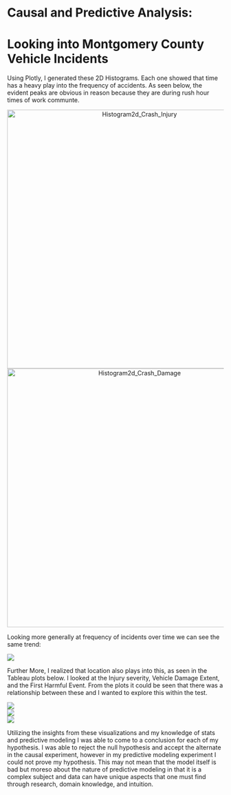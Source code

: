 # Causal and Predictive Analysis:
# Looking into Montgomery County Vehicle Incidents

Using Plotly, I generated these 2D Histograms. Each one showed that time has a heavy play into the frequency of accidents. As seen below, the evident peaks are obvious in reason because they are during rush hour times of work communte. 

<div>
    <a href="https://plot.ly/~mmadhu94/4/?share_key=bfWCNtMNB0bMMp3hYelsgA" target="_blank" title="Histogram2d_Crash_Injury" style="display: block; text-align: center;"><img src="https://plot.ly/~mmadhu94/4.png?share_key=bfWCNtMNB0bMMp3hYelsgA" alt="Histogram2d_Crash_Injury" style="max-width: 100%;width: 600px;"  width="600" onerror="this.onerror=null;this.src='https://plot.ly/404.png';" /></a>
    <script data-plotly="mmadhu94:4" sharekey-plotly="bfWCNtMNB0bMMp3hYelsgA" src="https://plot.ly/embed.js" async></script>
</div>

<div>
    <a href="https://plot.ly/~mmadhu94/6/?share_key=uwqLY3nxKUsg8kh69Lvggd" target="_blank" title="Histogram2d_Crash_Damage" style="display: block; text-align: center;"><img src="https://plot.ly/~mmadhu94/6.png?share_key=uwqLY3nxKUsg8kh69Lvggd" alt="Histogram2d_Crash_Damage" style="max-width: 100%;width: 600px;"  width="600" onerror="this.onerror=null;this.src='https://plot.ly/404.png';" /></a>
    <script data-plotly="mmadhu94:6" sharekey-plotly="uwqLY3nxKUsg8kh69Lvggd" src="https://plot.ly/embed.js" async></script>
</div>


Looking more generally at frequency of incidents over time we can see the same trend:


<div class='tableauPlaceholder' id='viz1548950809547' style='position: relative'><noscript><a href='#'><img alt=' ' src='https:&#47;&#47;public.tableau.com&#47;static&#47;images&#47;Fr&#47;FrequencyofCrashesbyHourofDay&#47;Sheet2&#47;1_rss.png' style='border: none' /></a></noscript><object class='tableauViz'  style='display:none;'><param name='host_url' value='https%3A%2F%2Fpublic.tableau.com%2F' /> <param name='embed_code_version' value='3' /> <param name='site_root' value='' /><param name='name' value='FrequencyofCrashesbyHourofDay&#47;Sheet2' /><param name='tabs' value='no' /><param name='toolbar' value='yes' /><param name='static_image' value='https:&#47;&#47;public.tableau.com&#47;static&#47;images&#47;Fr&#47;FrequencyofCrashesbyHourofDay&#47;Sheet2&#47;1.png' /> <param name='animate_transition' value='yes' /><param name='display_static_image' value='yes' /><param name='display_spinner' value='yes' /><param name='display_overlay' value='yes' /><param name='display_count' value='yes' /></object></div>                <script type='text/javascript'>                    var divElement = document.getElementById('viz1548950809547');                    var vizElement = divElement.getElementsByTagName('object')[0];                    vizElement.style.width='100%';vizElement.style.height=(divElement.offsetWidth*0.75)+'px';                    var scriptElement = document.createElement('script');                    scriptElement.src = 'https://public.tableau.com/javascripts/api/viz_v1.js';                    vizElement.parentNode.insertBefore(scriptElement, vizElement);                </script>


Further More, I realized that location also plays into this, as seen in the Tableau plots below. I looked at the Injury severity, Vehicle Damage Extent, and the First Harmful Event. From the plots it could be seen that there was a relationship between these and I wanted to explore this within the test.


<div class='tableauPlaceholder' id='viz1548950962741' style='position: relative'><noscript><a href='#'><img alt=' ' src='https:&#47;&#47;public.tableau.com&#47;static&#47;images&#47;Ty&#47;TypeofHarmfulEventbyLocation&#47;Sheet1&#47;1_rss.png' style='border: none' /></a></noscript><object class='tableauViz'  style='display:none;'><param name='host_url' value='https%3A%2F%2Fpublic.tableau.com%2F' /> <param name='embed_code_version' value='3' /> <param name='site_root' value='' /><param name='name' value='TypeofHarmfulEventbyLocation&#47;Sheet1' /><param name='tabs' value='no' /><param name='toolbar' value='yes' /><param name='static_image' value='https:&#47;&#47;public.tableau.com&#47;static&#47;images&#47;Ty&#47;TypeofHarmfulEventbyLocation&#47;Sheet1&#47;1.png' /> <param name='animate_transition' value='yes' /><param name='display_static_image' value='yes' /><param name='display_spinner' value='yes' /><param name='display_overlay' value='yes' /><param name='display_count' value='yes' /></object></div>                <script type='text/javascript'>                    var divElement = document.getElementById('viz1548950962741');                    var vizElement = divElement.getElementsByTagName('object')[0];                    vizElement.style.width='100%';vizElement.style.height=(divElement.offsetWidth*0.75)+'px';                    var scriptElement = document.createElement('script');                    scriptElement.src = 'https://public.tableau.com/javascripts/api/viz_v1.js';                    vizElement.parentNode.insertBefore(scriptElement, vizElement);                </script>


<div class='tableauPlaceholder' id='viz1548950984701' style='position: relative'><noscript><a href='#'><img alt=' ' src='https:&#47;&#47;public.tableau.com&#47;static&#47;images&#47;Ve&#47;VehivleDamageExtentbyLocation&#47;Sheet13&#47;1_rss.png' style='border: none' /></a></noscript><object class='tableauViz'  style='display:none;'><param name='host_url' value='https%3A%2F%2Fpublic.tableau.com%2F' /> <param name='embed_code_version' value='3' /> <param name='site_root' value='' /><param name='name' value='VehivleDamageExtentbyLocation&#47;Sheet13' /><param name='tabs' value='no' /><param name='toolbar' value='yes' /><param name='static_image' value='https:&#47;&#47;public.tableau.com&#47;static&#47;images&#47;Ve&#47;VehivleDamageExtentbyLocation&#47;Sheet13&#47;1.png' /> <param name='animate_transition' value='yes' /><param name='display_static_image' value='yes' /><param name='display_spinner' value='yes' /><param name='display_overlay' value='yes' /><param name='display_count' value='yes' /></object></div>                <script type='text/javascript'>                    var divElement = document.getElementById('viz1548950984701');                    var vizElement = divElement.getElementsByTagName('object')[0];                    vizElement.style.width='100%';vizElement.style.height=(divElement.offsetWidth*0.75)+'px';                    var scriptElement = document.createElement('script');                    scriptElement.src = 'https://public.tableau.com/javascripts/api/viz_v1.js';                    vizElement.parentNode.insertBefore(scriptElement, vizElement);                </script>

<div class='tableauPlaceholder' id='viz1548951003616' style='position: relative'><noscript><a href='#'><img alt=' ' src='https:&#47;&#47;public.tableau.com&#47;static&#47;images&#47;In&#47;InjurySeveritybyLocation&#47;Sheet12&#47;1_rss.png' style='border: none' /></a></noscript><object class='tableauViz'  style='display:none;'><param name='host_url' value='https%3A%2F%2Fpublic.tableau.com%2F' /> <param name='embed_code_version' value='3' /> <param name='site_root' value='' /><param name='name' value='InjurySeveritybyLocation&#47;Sheet12' /><param name='tabs' value='no' /><param name='toolbar' value='yes' /><param name='static_image' value='https:&#47;&#47;public.tableau.com&#47;static&#47;images&#47;In&#47;InjurySeveritybyLocation&#47;Sheet12&#47;1.png' /> <param name='animate_transition' value='yes' /><param name='display_static_image' value='yes' /><param name='display_spinner' value='yes' /><param name='display_overlay' value='yes' /><param name='display_count' value='yes' /></object></div>                <script type='text/javascript'>                    var divElement = document.getElementById('viz1548951003616');                    var vizElement = divElement.getElementsByTagName('object')[0];                    vizElement.style.width='100%';vizElement.style.height=(divElement.offsetWidth*0.75)+'px';                    var scriptElement = document.createElement('script');                    scriptElement.src = 'https://public.tableau.com/javascripts/api/viz_v1.js';                    vizElement.parentNode.insertBefore(scriptElement, vizElement);                </script>



Utilizing the insights from these visualizations and my knowledge of stats and predictive modeling I was able to come to a conclusion for each of my hypothesis. I was able to reject the null hypothesis and accept the alternate in the causal experiment, however in my predictive modeling experiment I could not prove my hypothesis. This may not mean that the model itself is bad but moreso about the nature of predictive modeling in that it is a complex subject and data can have unique aspects that one must find through research, domain knowledge, and intuition.
